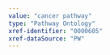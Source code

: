 ```yaml
---
value: "cancer pathway"
type: "Pathway Ontology"
xref-identifier: "0000605"
xref-dataSource: "PW"
---
```

